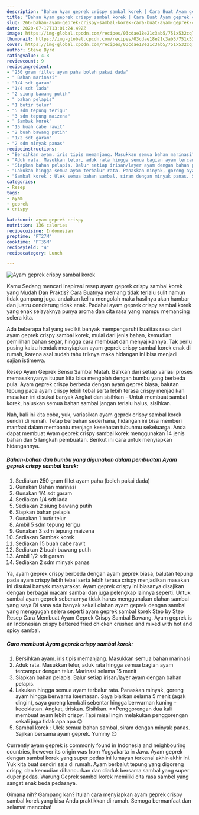 ```yaml
---
description: "Bahan Ayam geprek crispy sambal korek | Cara Buat Ayam geprek crispy sambal korek Yang Lezat Sekali"
title: "Bahan Ayam geprek crispy sambal korek | Cara Buat Ayam geprek crispy sambal korek Yang Lezat Sekali"
slug: 266-bahan-ayam-geprek-crispy-sambal-korek-cara-buat-ayam-geprek-crispy-sambal-korek-yang-lezat-sekali
date: 2020-07-17T13:01:24.492Z
image: https://img-global.cpcdn.com/recipes/03cdae18e21c3ab5/751x532cq70/ayam-geprek-crispy-sambal-korek-foto-resep-utama.jpg
thumbnail: https://img-global.cpcdn.com/recipes/03cdae18e21c3ab5/751x532cq70/ayam-geprek-crispy-sambal-korek-foto-resep-utama.jpg
cover: https://img-global.cpcdn.com/recipes/03cdae18e21c3ab5/751x532cq70/ayam-geprek-crispy-sambal-korek-foto-resep-utama.jpg
author: Steve Byrd
ratingvalue: 4.8
reviewcount: 9
recipeingredient:
- "250 gram fillet ayam paha boleh pakai dada"
- " Bahan marinasi"
- "1/4 sdt garam"
- "1/4 sdt lada"
- "2 siung bawang putih"
- " bahan pelapis"
- "1 butir telur"
- "5 sdm tepung terigu"
- "3 sdm tepung maizena"
- " Sambak korek"
- "15 buah cabe rawit"
- "2 buah bawang putih"
- "1/2 sdt garam"
- "2 sdm minyak panas"
recipeinstructions:
- "Bersihkan ayam. iris tipis memanjang. Masukkan semua bahan marinasi"
- "Aduk rata. Masukkan telur, aduk rata hingga semua bagian ayam tercampur dengan telur. Marinasi selama 15 menit"
- "Siapkan bahan pelapis. Balur setiap irisan/layer ayam dengan bahan pelapis."
- "Lakukan hingga semua ayam terbalur rata. Panaskan minyak, goreng ayam hingga berwarna keemasan. Saya biarkan selama 5 menit (agak dingin), saya goreng kembali sebentar hingga berwarnan kuning   kecoklatan. Angkat, tiriskan. Sisihkan. **Penggorengan dua kali membuat ayam lebih crispy. Tapi misal ingin melakukan penggorengan sekali juga tidak apa apa 😊"
- "Sambal korek : Ulek semua bahan sambal, siram dengan minyak panas. Sajikan bersama ayam geprek. Yummy 😍"
categories:
- Resep
tags:
- ayam
- geprek
- crispy

katakunci: ayam geprek crispy 
nutrition: 136 calories
recipecuisine: Indonesian
preptime: "PT27M"
cooktime: "PT35M"
recipeyield: "4"
recipecategory: Lunch

---
```



![Ayam geprek crispy sambal korek](https://img-global.cpcdn.com/recipes/03cdae18e21c3ab5/751x532cq70/ayam-geprek-crispy-sambal-korek-foto-resep-utama.jpg)

Kamu Sedang mencari inspirasi resep ayam geprek crispy sambal korek yang Mudah Dan Praktis? Cara Buatnya memang tidak terlalu sulit namun tidak gampang juga. andaikan keliru mengolah maka hasilnya akan hambar dan justru cenderung tidak enak. Padahal ayam geprek crispy sambal korek yang enak selayaknya punya aroma dan cita rasa yang mampu memancing selera kita.

Ada beberapa hal yang sedikit banyak mempengaruhi kualitas rasa dari ayam geprek crispy sambal korek, mulai dari jenis bahan, kemudian pemilihan bahan segar, hingga cara membuat dan menyajikannya. Tak perlu pusing kalau hendak menyiapkan ayam geprek crispy sambal korek enak di rumah, karena asal sudah tahu triknya maka hidangan ini bisa menjadi sajian istimewa.

Resep Ayam Geprek Bensu Sambal Matah. Bahkan dari setiap variasi proses memasaknyanya itupun kita bisa mengolah dengan bumbu yang berbeda pula. Ayam geprek crispy berbeda dengan ayam geprek biasa, balutan tepung pada ayam crispy lebih tebal serta lebih terasa crispy menjadikan masakan ini disukai banyak Angkat dan sisihkan - Untuk membuat sambal korek, haluskan semua bahan sambal jangan terlalu halus, sisihkan.


Nah, kali ini kita coba, yuk, variasikan ayam geprek crispy sambal korek sendiri di rumah. Tetap berbahan sederhana, hidangan ini bisa memberi manfaat dalam membantu menjaga kesehatan tubuhmu sekeluarga. Anda dapat membuat Ayam geprek crispy sambal korek menggunakan 14 jenis bahan dan 5 langkah pembuatan. Berikut ini cara untuk menyiapkan hidangannya.

<!--inarticleads1-->

##### Bahan-bahan dan bumbu yang digunakan dalam pembuatan Ayam geprek crispy sambal korek:

1. Sediakan 250 gram fillet ayam paha (boleh pakai dada)
1. Gunakan  Bahan marinasi
1. Gunakan 1/4 sdt garam
1. Sediakan 1/4 sdt lada
1. Sediakan 2 siung bawang putih
1. Siapkan  bahan pelapis
1. Gunakan 1 butir telur
1. Ambil 5 sdm tepung terigu
1. Gunakan 3 sdm tepung maizena
1. Sediakan  Sambak korek
1. Sediakan 15 buah cabe rawit
1. Sediakan 2 buah bawang putih
1. Ambil 1/2 sdt garam
1. Sediakan 2 sdm minyak panas


Ya, ayam geprek crispy berbeda dengan ayam geprek biasa, balutan tepung pada ayam crispy lebih tebal serta lebih terasa crispy menjadikan masakan ini disukai banyak masyarakat. Ayam geprek crispy ini biasanya disajikan dengan berbagai macam sambal dan juga pelengkap lainnya seperti. Untuk sambal ayam geprek sebenarnya tidak harus menggunakan olahan sambal yang saya Di sana ada banyak sekali olahan ayam geprek dengan sambal yang menggugah selera seperti ayam geprek sambal korek Step by Step Resep Cara Membuat Ayam Geprek Crispy Sambal Bawang. Ayam geprek is an Indonesian crispy battered fried chicken crushed and mixed with hot and spicy sambal. 

<!--inarticleads2-->

##### Cara membuat Ayam geprek crispy sambal korek:

1. Bersihkan ayam. iris tipis memanjang. Masukkan semua bahan marinasi
1. Aduk rata. Masukkan telur, aduk rata hingga semua bagian ayam tercampur dengan telur. Marinasi selama 15 menit
1. Siapkan bahan pelapis. Balur setiap irisan/layer ayam dengan bahan pelapis.
1. Lakukan hingga semua ayam terbalur rata. Panaskan minyak, goreng ayam hingga berwarna keemasan. Saya biarkan selama 5 menit (agak dingin), saya goreng kembali sebentar hingga berwarnan kuning  -  kecoklatan. Angkat, tiriskan. Sisihkan. **Penggorengan dua kali membuat ayam lebih crispy. Tapi misal ingin melakukan penggorengan sekali juga tidak apa apa 😊
1. Sambal korek : Ulek semua bahan sambal, siram dengan minyak panas. Sajikan bersama ayam geprek. Yummy 😍


Currently ayam geprek is commonly found in Indonesia and neighbouring countries, however its origin was from Yogyakarta in Java. Ayam geprek dengan sambal korek yang super pedas ini lumayan terkenal akhir-akhir ini. Yuk kita buat sendiri saja di rumah. Ayam berbalut tepung yang digoreng crispy, dan kemudian dihancurkan dan diaduk bersama sambal yang super duper pedas. Warung Geprek sambel korek memiliki cita rasa sambel yang sangat enak beda pedasnya. 

Gimana nih? Gampang kan? Itulah cara menyiapkan ayam geprek crispy sambal korek yang bisa Anda praktikkan di rumah. Semoga bermanfaat dan selamat mencoba!
